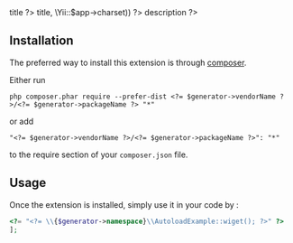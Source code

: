 <?= $generator->title ?>
<?= str_repeat('=', mb_strlen($generator->title, \Yii::$app->charset)) ?>

<?= $generator->description ?>


Installation
------------

The preferred way to install this extension is through [composer](http://getcomposer.org/download/).

Either run

```
php composer.phar require --prefer-dist <?= $generator->vendorName ?>/<?= $generator->packageName ?> "*"
```

or add

```
"<?= $generator->vendorName ?>/<?= $generator->packageName ?>": "*"
```

to the require section of your `composer.json` file.


Usage
-----

Once the extension is installed, simply use it in your code by  :

```php
<?= "<?= \\{$generator->namespace}\\AutoloadExample::wiget(); ?>" ?>
];
```